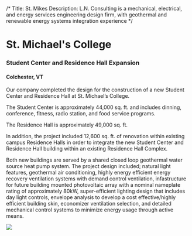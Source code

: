 /*
Title: St. Mikes
Description: L.N. Consulting is a mechanical, electrical, and energy services engineering design firm, with geothermal and renewable energy systems integration experience
*/

# St. Michael's College

<div>
	<div class="row">
		<div class="col-md-6" >
			<div class="well" >
				<h3>Student Center and Residence Hall Expansion</h3>
				<h4>Colchester, VT</h4>
				<p>Our company completed the design for the construction of a new Student Center and Residence Hall at St. Michael’s College.  </p>
				<p>The Student Center is approximately 44,000 sq. ft. and includes dinning, conference, fitness, radio station, and food service programs.  </p>
				<p>The Residence Hall is approximately 49,000 sq. ft.  </p>
				<p>In addition, the project included 12,600 sq. ft. of renovation within existing campus Residence Halls in order to integrate the new Student Center and Residence Hall building within an existing Residence Hall Complex.</p>
				<p>Both new buildings are served by a shared closed loop geothermal water source heat pump system. The project design included; natural light features, geothermal air conditioning, highly energy efficient energy recovery ventilation systems with demand control ventilation, infastructure for future building mounted photovoltaic array with a nominal nameplate rating of approximately 80kW, super-efficient lighting design that includes day light controls, envelope analysis to develop a cost effective/highly efficient building skin, economizer ventilation selection, and detailed mechanical control systems to minimize energy usage through active means. </p>
			</div>
		</div>
		<div class="col-md-6" >
			<img class="img-responsive img-rounded" src="/files/st-mikes-2.jpg" >
		</div>
	</div>
</div>





